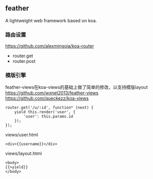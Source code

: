 ## feather

A lightweight web framework based on koa.

### 路由设置
<https://github.com/alexmingoia/koa-router>

* router.get
* router.post

### 模版引擎
feather-views在koa-views的基础上做了简单的修改，以支持模版layout
<https://github.com/wxnet2013/feather-views>
<https://github.com/queckezz/koa-views>

```
router.get('/u/:id', function* (next) {
	yield this.render('user', {
		'user': this.params.id
	});
});
```
views/user.html
```
<div>{{username}}</div>
```

views/layout.html
```
<body>
{{>yield}}
</body>
```

